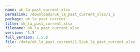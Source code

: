 ```yaml
---
name: uk-la-past-current-xlsx
permalink: /downloads/uk_la_past_current_xlsx/1_5
package: uk_la_past_current
title: uk_la_past_current_xlsx
filename: uk_la_past_current.xlsx
version: '1.5'
full_version: 1.5.0
file: /data/uk_la_past_current/1.5/uk_la_past_current.xlsx
---
```

